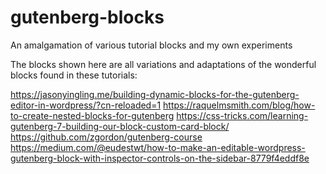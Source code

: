 # gutenberg-blocks
An amalgamation of various tutorial blocks and my own experiments

The blocks shown here are all variations and adaptations of the wonderful blocks found in these tutorials:

https://jasonyingling.me/building-dynamic-blocks-for-the-gutenberg-editor-in-wordpress/?cn-reloaded=1
https://raquelmsmith.com/blog/how-to-create-nested-blocks-for-gutenberg
https://css-tricks.com/learning-gutenberg-7-building-our-block-custom-card-block/
https://github.com/zgordon/gutenberg-course
https://medium.com/@eudestwt/how-to-make-an-editable-wordpress-gutenberg-block-with-inspector-controls-on-the-sidebar-8779f4eddf8e
